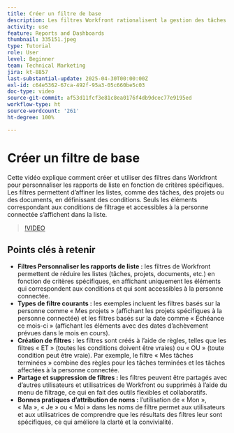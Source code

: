 ```yaml
---
title: Créer un filtre de base
description: Les filtres Workfront rationalisent la gestion des tâches et des projets en permettant de personnaliser des listes en fonction de critères tels que les affectations de personnes, les échéances et le statut d’achèvement, ce qui rend les workflows plus efficaces et plus collaboratifs.
activity: use
feature: Reports and Dashboards
thumbnail: 335151.jpeg
type: Tutorial
role: User
level: Beginner
team: Technical Marketing
jira: kt-8857
last-substantial-update: 2025-04-30T00:00:00Z
exl-id: c64e5362-67ca-492f-95a3-05c660be5c03
doc-type: video
source-git-commit: af53d11fcf3e81c8ea0176f4db9dcec77e9195ed
workflow-type: ht
source-wordcount: '261'
ht-degree: 100%

---
```


# Créer un filtre de base

Cette vidéo explique comment créer et utiliser des filtres dans Workfront pour personnaliser les rapports de liste en fonction de critères spécifiques. Les filtres permettent d’affiner les listes, comme des tâches, des projets ou des documents, en définissant des conditions. Seuls les éléments correspondant aux conditions de filtrage et accessibles à la personne connectée s’affichent dans la liste.


>[!VIDEO](https://video.tv.adobe.com/v/335151/?quality=12&learn=on&enablevpops)

## Points clés à retenir

* **Filtres Personnaliser les rapports de liste :** les filtres de Workfront permettent de réduire les listes (tâches, projets, documents, etc.) en fonction de critères spécifiques, en affichant uniquement les éléments qui correspondent aux conditions et qui sont accessibles à la personne connectée.
* **Types de filtre courants :** les exemples incluent les filtres basés sur la personne comme « Mes projets » (affichant les projets spécifiques à la personne connectée) et les filtres basés sur la date comme « Échéance ce mois-ci » (affichant les éléments avec des dates d’achèvement prévues dans le mois en cours).
* **Création de filtres :** les filtres sont créés à l’aide de règles, telles que les filtres « ET » (toutes les conditions doivent être vraies) ou « OU » (toute condition peut être vraie). Par exemple, le filtre « Mes tâches terminées » combine des règles pour les tâches terminées et les tâches affectées à la personne connectée.
* **Partage et suppression de filtres :** les filtres peuvent être partagés avec d’autres utilisateurs et utilisatrices de Workfront ou supprimés à l’aide du menu de filtrage, ce qui en fait des outils flexibles et collaboratifs.
* **Bonnes pratiques d’attribution de noms :** l’utilisation de « Mon », « Ma », « Je » ou « Moi » dans les noms de filtre permet aux utilisateurs et aux utilisatrices de comprendre que les résultats des filtres leur sont spécifiques, ce qui améliore la clarté et la convivialité.

